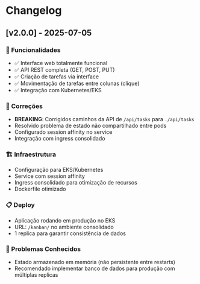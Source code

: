 # Changelog

## [v2.0.0] - 2025-07-05

### 🚀 Funcionalidades
- ✅ Interface web totalmente funcional
- ✅ API REST completa (GET, POST, PUT)
- ✅ Criação de tarefas via interface
- ✅ Movimentação de tarefas entre colunas (clique)
- ✅ Integração com Kubernetes/EKS

### 🔧 Correções
- **BREAKING**: Corrigidos caminhos da API de `/api/tasks` para `./api/tasks`
- Resolvido problema de estado não compartilhado entre pods
- Configurado session affinity no service
- Integração com ingress consolidado

### 🏗️ Infraestrutura
- Configuração para EKS/Kubernetes
- Service com session affinity
- Ingress consolidado para otimização de recursos
- Dockerfile otimizado

### 📋 Deploy
- Aplicação rodando em produção no EKS
- URL: `/kanban/` no ambiente consolidado
- 1 replica para garantir consistência de dados

### 🐛 Problemas Conhecidos
- Estado armazenado em memória (não persistente entre restarts)
- Recomendado implementar banco de dados para produção com múltiplas replicas
